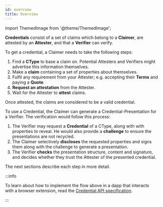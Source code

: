 ```yaml
---
id: overview
title: Overview
---
```


import ThemedImage from '@theme/ThemedImage';

**Credentials** consist of a set of claims which belong to a **Claimer**, are attested by an **Attester**, and that a **Verifier** can verify.

<center>
<ThemedImage
  alt="Credential Overview Diagram"
  sources={{
    light: '/img/concepts/credentials/overview.png',
    dark: '/img/concepts/credentials/overview_dark.png'
  }}
/>
</center>

To get a credential, a Claimer needs to take the following steps:

1. Find a **CType** to base a claim on. Potential Attesters and Verifiers might advertise this information themselves.
2. Make a **claim** containing a set of properties about themselves.
3. Fulfil any requirement from your Attester; e.g. accepting their **Terms** and paying a **Quote**. 
4. **Request an attestation** from the Attester.
5. Wait for the Attester to **attest** claims.

Once attested, the claims are considered to be a valid credential.

To use a Credential, the Claimer can generate a Credential-Presentation for a Verifier.
The verification would follow this process:

1. The Verifier may request a **Credential** of a CType, along with with properties to reveal.
He would also provide a **challenge** to ensure the presentations are not recycled. 
2. The Claimer selectively **discloses** the requested properties and signs them along with the challenge to generate a presentation.
3. The Verifier **checks** the presentation structure, content and signature, and decides whether they trust the Attester of the presented credential.

The next sections describe each step in more detail.

:::info

To learn about how to implement the flow above in a dapp that interacts with a browser extension, read the [Credential API specification](https://github.com/KILTprotocol/spec-ext-credential-api).

:::
